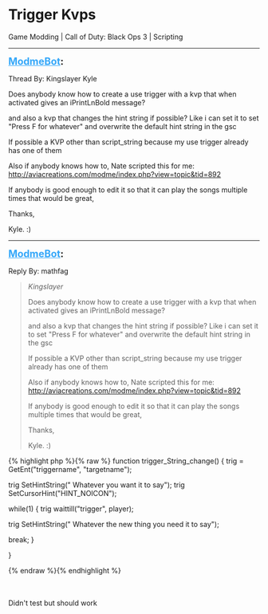 # Trigger Kvps
Game Modding | Call of Duty: Black Ops 3 | Scripting

---
<strong style="font-size: 1.4em;"><span style="text-decoration: underline;text-decoration-color: #34a7f9;"><span style="color:#34a7f9;">ModmeBot</span></span>:</strong>

<p>Thread By: Kingslayer Kyle<br /><p style="text-align:left;">Does anybody know how to create a use trigger with a kvp that when activated gives an iPrintLnBold message?</p><p style="text-align:left;"></p><p style="text-align:left;">and also a kvp that changes the hint string if possible? Like i can set it to set &quot;Press F for whatever&quot; and overwrite the default hint string in the gsc</p><p style="text-align:left;"></p><p style="text-align:left;">If possible a KVP other than script_string because my use trigger already has one of them</p><p style="text-align:left;"></p><p style="text-align:left;">Also if anybody knows how to, Nate scripted this for me: <a href="index.php?view=topic&tid=892">http://aviacreations.com/modme/index.php?view=topic&amp;tid=892</a></p><p style="text-align:left;"></p><p style="text-align:left;">If anybody is good enough to edit it so that it can play the songs multiple times that would be great,</p><p style="text-align:left;"></p><p style="text-align:left;">Thanks,</p><p style="text-align:left;"></p><p style="text-align:left;">Kyle. :)</p></p>

---
<strong style="font-size: 1.4em;"><span style="text-decoration: underline;text-decoration-color: #34a7f9;"><span style="color:#34a7f9;">ModmeBot</span></span>:</strong>

<p>Reply By: mathfag<br /><blockquote><em>Kingslayer</em><p style="text-align:left;">Does anybody know how to create a use trigger with a kvp that when activated gives an iPrintLnBold message?</p><p style="text-align:left;"></p><p style="text-align:left;">and also a kvp that changes the hint string if possible? Like i can set it to set &quot;Press F for whatever&quot; and overwrite the default hint string in the gsc</p><p style="text-align:left;"></p><p style="text-align:left;">If possible a KVP other than script_string because my use trigger already has one of them</p><p style="text-align:left;"></p><p style="text-align:left;">Also if anybody knows how to, Nate scripted this for me: <a href="index.php?view=topic&tid=892">http://aviacreations.com/modme/index.php?view=topic&amp;tid=892</a></p><p style="text-align:left;"></p><p style="text-align:left;">If anybody is good enough to edit it so that it can play the songs multiple times that would be great,</p><p style="text-align:left;"></p><p style="text-align:left;">Thanks,</p><p style="text-align:left;"></p><p style="text-align:left;">Kyle. :)</p></blockquote><p style="text-align:left;"></p>{% highlight php %}{% raw %}
function trigger_String_change()
{
trig = GetEnt("triggername", "targetname");


trig SetHintString(" Whatever you want it to say");
trig SetCursorHint("HINT_NOICON");
 

while(1)
{
trig waittill("trigger", player);

trig SetHintString(" Whatever the new thing you need it to say");


break;
}

}

{% endraw %}{% endhighlight %}
<br /><br /><br /><p style="text-align:left;">Didn&#39;t test but should work</p><p style="text-align:left;"></p><p style="text-align:left;"></p></p>
